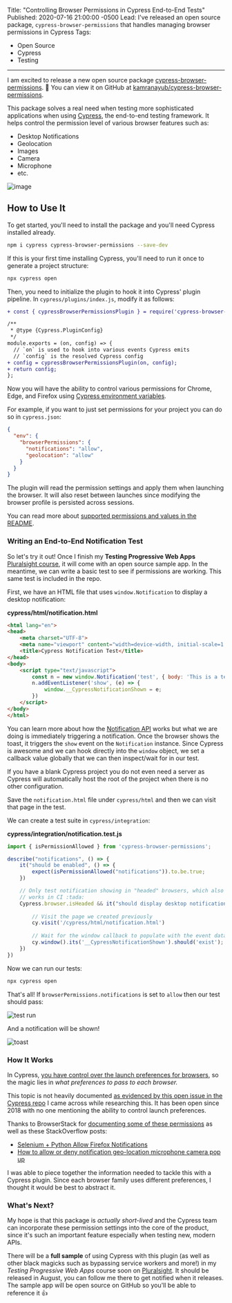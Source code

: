 Title: "Controlling Browser Permissions in Cypress End-to-End Tests"
Published: 2020-07-16 21:00:00 -0500
Lead: I've released an open source package, `cypress-browser-permissions` that handles managing browser permissions in Cypress
Tags:
- Open Source
- Cypress
- Testing
---

I am excited to release a new open source package [cypress-browser-permissions](https://npmjs.com/package/cypress-browser-permissions). 🎉 You can view it on GitHub at [kamranayub/cypress-browser-permissions](https://github.com/kamranayub/cypress-browser-permissions).

This package solves a real need when testing more sophisticated applications when using [Cypress](https://cypress.io), the end-to-end testing framework. It helps control the permission level of various browser features such as:

- Desktop Notifications
- Geolocation
- Images
- Camera
- Microphone
- etc.

![image](https://user-images.githubusercontent.com/563819/87500464-2169f000-c622-11ea-8dbb-a480a6f137ac.png)

## How to Use It

To get started, you'll need to install the package and you'll need Cypress installed already.

```bash
npm i cypress cypress-browser-permissions --save-dev
```

If this is your first time installing Cypress, you'll need to run it once to generate a project structure:

```bash
npx cypress open
```

Then, you need to initialize the plugin to hook it into Cypress' plugin pipeline. In `cypress/plugins/index.js`, modify it as follows:

```diff
+ const { cypressBrowserPermissionsPlugin } = require('cypress-browser-permissions')

/**
 * @type {Cypress.PluginConfig}
 */
module.exports = (on, config) => {
  // `on` is used to hook into various events Cypress emits
  // `config` is the resolved Cypress config
+ config = cypressBrowserPermissionsPlugin(on, config);
+ return config;
};
```

Now you will have the ability to control various permissions for Chrome, Edge, and Firefox using [Cypress environment variables](https://docs.cypress.io/guides/guides/environment-variables.html).

For example, if you want to just set permissions for your project you can do so in `cypress.json`:

```json
{
  "env": {
    "browserPermissions": {
      "notifications": "allow",
      "geolocation": "allow"
    }
  }
}
```

The plugin will read the permission settings and apply them when launching the browser. It will also reset between launches since modifying the browser profile is persisted across sessions.

You can read more about [supported permissions and values in the README](https://github.com/kamranayub/cypress-browser-permissions).

### Writing an End-to-End Notification Test

So let's try it out! Once I finish my **Testing Progressive Web Apps** [Pluralsight course](http://bit.ly/KamranOnPluralsight), it will come with an open source sample app. In the meantime, we can write a basic test to see if permissions are working. This same test is included in the repo.

First, we have an HTML file that uses `window.Notification` to display a desktop notification:

**cypress/html/notification.html**

```html
<html lang="en">
<head>
    <meta charset="UTF-8">
    <meta name="viewport" content="width=device-width, initial-scale=1.0">
    <title>Cypress Notification Test</title>
</head>
<body>
    <script type="text/javascript">
        const n = new window.Notification('test', { body: 'This is a test!' })
        n.addEventListener('show', (e) => {
            window.__CypressNotificationShown = e;
        })
    </script>
</body>
</html>
```

You can learn more about how the [Notification API](https://developer.mozilla.org/en-US/docs/Web/API/notification) works but what we are doing is immediately triggering a notification. Once the browser shows the toast, it triggers the `show` event on the `Notification` instance. Since Cypress is awesome and we can hook directly into the `window` object, we set a callback value globally that we can then inspect/wait for in our test.

If you have a blank Cypress project you do not even need a server as Cypress will automatically host the root of the project when there is no other configuration.

Save the `notification.html` file under `cypress/html` and then we can visit that page in the test.

We can create a test suite in `cypress/integration`:

**cypress/integration/notification.test.js**

```js
import { isPermissionAllowed } from 'cypress-browser-permissions';

describe("notifications", () => {
    it("should be enabled", () => {
        expect(isPermissionAllowed("notifications")).to.be.true;
    })

    // Only test notification showing in "headed" browsers, which also
    // works in CI :tada:
    Cypress.browser.isHeaded && it("should display desktop notification", () => {
    
        // Visit the page we created previously
        cy.visit('/cypress/html/notification.html')
        
        // Wait for the window callback to populate with the event data
        cy.window().its('__CypressNotificationShown').should('exist');
    })
})
```

Now we can run our tests:

```bash
npx cypress open
```

That's all! If `browserPermissions.notifications` is set to `allow` then our test should pass:

![test run](https://user-images.githubusercontent.com/563819/87737665-3620c200-c7a1-11ea-8429-73bd40c99bed.png)

And a notification will be shown!

![toast](https://user-images.githubusercontent.com/563819/87737706-52bcfa00-c7a1-11ea-893e-9f6f8dec1e2e.png)

### How It Works

In Cypress, [you have control over the launch preferences for browsers](https://docs.cypress.io/api/plugins/browser-launch-api.html#Modify-browser-launch-arguments-preferences-and-extensions), so the magic lies in _what preferences to pass to each browser._

This topic is not heavily documented [as evidenced by this open issue in the Cypress repo](https://github.com/cypress-io/cypress/issues/2671) I came across while researching this. It has been open since 2018 with no one mentioning the ability to control launch preferences.

Thanks to BrowserStack for [documenting some of these permissions](https://www.browserstack.com/automate/handle-popups-alerts-prompts-in-automated-tests) as well as these StackOverflow posts:

- [Selenium + Python Allow Firefox Notifications](https://stackoverflow.com/questions/55435198/selenium-python-allow-firefox-notifications)
- [How to allow or deny notification geo-location microphone camera pop up](https://stackoverflow.com/questions/48007699/how-to-allow-or-deny-notification-geo-location-microphone-camera-pop-up)

I was able to piece together the information needed to tackle this with a Cypress plugin. Since each browser family uses different preferences, I thought it would be best to abstract it.

### What's Next?

My hope is that this package is _actually short-lived_ and the Cypress team can incorporate these permission settings into the core of the product, since it's such an important feature especially when testing new, modern APIs.

There will be a **full sample** of using Cypress with this plugin (as well as other black magicks such as bypassing service workers and more!) in my _Testing Progressive Web Apps_ course soon on [Pluralsight](https://bit.ly/KamranOnPluralsight). It should be released in August, you can follow me there to get notified when it releases. The sample app will be open source on GitHub so you'll be able to reference it 👍 
<!--stackedit_data:
eyJoaXN0b3J5IjpbMjEwNTMxMzE3OCwxMzYzNTUzODU5XX0=
-->